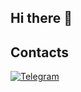 ## Hi there 👋


## Contacts
[![Telegram](https://img.shields.io/badge/-Telegram-2CA5E0?style=flat&logo=telegram&logoColor=white)](https://t.me/your_username)


<!--
**Ssentiago/Ssentiago** is a ✨ _special_ ✨ repository because its `README.md` (this file) appears on your GitHub profile.

Here are some ideas to get you started:

- 🔭 I’m currently working on ...
- 🌱 I’m currently learning ...
- 👯 I’m looking to collaborate on ...
- 🤔 I’m looking for help with ...
- 💬 Ask me about ...
- 📫 How to reach me: ...
- 😄 Pronouns: ...
- ⚡ Fun fact: ...
-->
